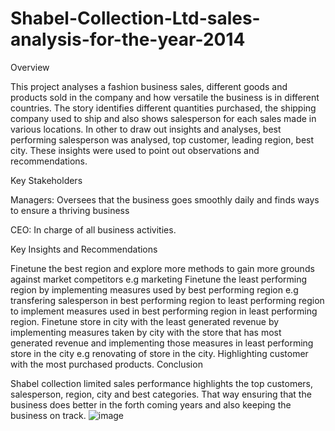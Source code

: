 # Shabel-Collection-Ltd-sales-analysis-for-the-year-2014

Overview

This project analyses a fashion business sales, different goods and products sold in the company and how versatile the business is in different countries. The story identifies different quantities purchased, the shipping company used to ship and also shows salesperson for each sales made in various locations. In other to draw out insights and analyses, best performing salesperson was analysed, top customer, leading region, best city. These insights were used to point out observations and recommendations.

Key Stakeholders

Managers: Oversees that the business goes smoothly daily and finds ways to ensure a thriving business

CEO: In charge of all business activities.

Key Insights and Recommendations

Finetune the best region and explore more methods to gain more grounds against market competitors e.g marketing
Finetune the least performing region by implementing measures used by best performing region e.g transfering salesperson in best performing region to least performing region to implement measures used in best performing region in least performing region.
Finetune store in city with the least generated revenue by implementing measures taken by city with the store that has most generated revenue and implementing those measures in least performing store in the city e.g renovating of store in the city.
Highlighting customer with the most purchased products.
Conclusion

Shabel collection limited sales performance highlights the top customers, salesperson, region, city and best categories. That way ensuring that the business does better in the forth coming years and also keeping the business on track.
![image](https://github.com/user-attachments/assets/84ce59f5-6ddb-4907-86f0-95472a3fddb5)

